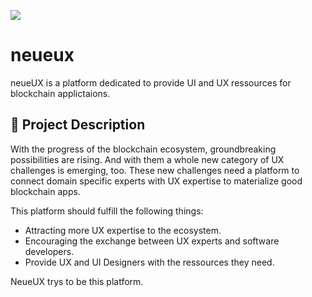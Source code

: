 ![](https://i.imgur.com/vLpictP.png)

# neueux
neueUX is a platform dedicated to provide UI and UX ressources for blockchain applictaions.

## 📄 Project Description

With the progress of the blockchain ecosystem, groundbreaking possibilities are rising. And with them a whole new category of UX challenges is emerging, too. These new challenges need a platform to connect domain specific experts with UX expertise to materialize good blockchain apps.


This platform should fulfill the following things:
* Attracting more UX expertise to the ecosystem.
* Encouraging the exchange between UX experts and software developers.
* Provide UX and UI Designers with the ressources they need.

NeueUX trys to be this platform.
